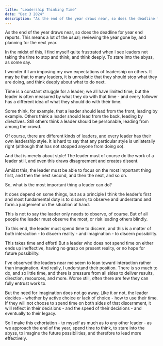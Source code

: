 ```yaml
---
title: "Leadership Thinking Time"
date: "Dec 3 2024"
description: "As the end of the year draws near, so does the deadline for year end reports."
---
```


As the end of the year draws near, so does the deadline for year end reports. This means a lot of the usual; reviewing the year gone by, and planning for the next year.

In the midst of this, I find myself quite frustrated when I see leaders not taking the time to stop and think, and think deeply. To stare into the abyss, as some say.

I wonder if I am imposing my own expectations of leadership on others. It may be that to many leaders, it is unrealistic that they should stop what they are doing, and think deeply about what to do next.

Time is a constant struggle for a leader; we all have limited time, but the leader is often measured by what they do with that time - and every follower has a different idea of what they should do with their time.

Some think, for example, that a leader should lead from the front, leading by example. Others think a leader should lead from the back, leading by directives. Still others think a leader should be personable, leading from among the crowd.

Of course, there are different kinds of leaders, and every leader has their own leadership style. It is hard to say that any particular style is unilaterally right (although that has not stopped anyone from doing so).

And that is merely about style! The leader must of course do the work of a leader still, and even this draws disagreement and creates dissent.

Amidst this, the leader must be able to focus on the most important thing first, and then the next second, and then the next, and so on.

So, what is the most important thing a leader can do?

It does depend on some things, but as a principle I think the leader's first and most fundamental duty is to discern; to observe and understand and form a judgement on the situation at hand.

This is not to say the leader only needs to observe, of course. But of all people the leader must observe the most, or risk leading others blindly.

To this end, the leader must spend time to discern, and this is a matter of both interaction - to discern reality - and imagination - to discern possibility.

This takes time and effort! But a leader who does not spend time on either ends up ineffective, having no grasp on present reality, or no hope for future possibility.

I've observed the leaders near me seem to lean toward interaction rather than imagination. And really, I understand their position. There is so much to do, and so little time, and there is pressure from all sides to deliver results, direction, resources, and more. Worse still, often there are few they can fully entrust work to.

But the need for imagination does not go away. Like it or not, the leader decides - whether by active choice or lack of choice - how to use their time. If they will not choose to spend time on both sides of that discernment, it will reflect in their decisions - and the speed of their decisions - and eventually to their legacy.

So I make this exhortation - to myself as much as to any other leader - as we approach the end of the year, spend time to think, to stare into the abyss, to imagine the future possibilities, and therefore to lead more effectively.
